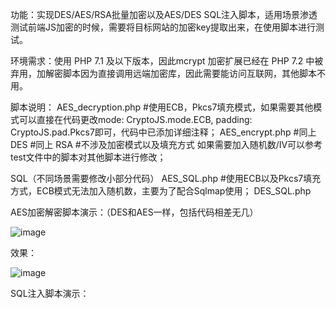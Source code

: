功能：实现DES/AES/RSA批量加密以及AES/DES SQL注入脚本，适用场景渗透测试前端JS加密的时候，需要将目标网站的加密key提取出来，在使用脚本进行测试。

环境需求：使用 PHP 7.1 及以下版本，因此mcrypt 加密扩展已经在 PHP 7.2 中被弃用，加解密脚本因为直接调用远端加密库，因此需要能访问互联网，其他脚本不用。

脚本说明：
AES_decryption.php  #使用ECB，Pkcs7填充模式，如果需要其他模式可以直接在代码更改mode: CryptoJS.mode.ECB, padding: CryptoJS.pad.Pkcs7即可，代码中已添加详细注释；
AES_encrypt.php     #同上
DES                 #同上
RSA                 #不涉及加密模式以及填充方式
如果需要加入随机数/IV可以参考test文件中的脚本对其他脚本进行修改；

SQL（不同场景需要修改小部分代码）
AES_SQL.php         #使用ECB以及Pkcs7填充方式，ECB模式无法加入随机数，主要为了配合Sqlmap使用；
DES_SQL.php


AES加密解密脚本演示：（DES和AES一样，包括代码相差无几）


![image](https://user-images.githubusercontent.com/56350031/229034928-fc6c4814-8bce-4358-b387-eb54766dd03f.png)


效果：


![image](https://user-images.githubusercontent.com/56350031/229035051-bdeac323-37ff-4cb3-ac29-6ee98a55fe70.png)

SQL注入脚本演示：
